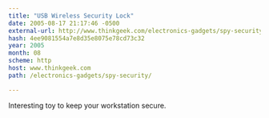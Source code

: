 ```yaml
---
title: "USB Wireless Security Lock"
date: 2005-08-17 21:17:46 -0500
external-url: http://www.thinkgeek.com/electronics-gadgets/spy-security/
hash: 4ee9081554a7e8d35e8075e78cd73c32
year: 2005
month: 08
scheme: http
host: www.thinkgeek.com
path: /electronics-gadgets/spy-security/

---
```


Interesting toy to keep your workstation secure.
